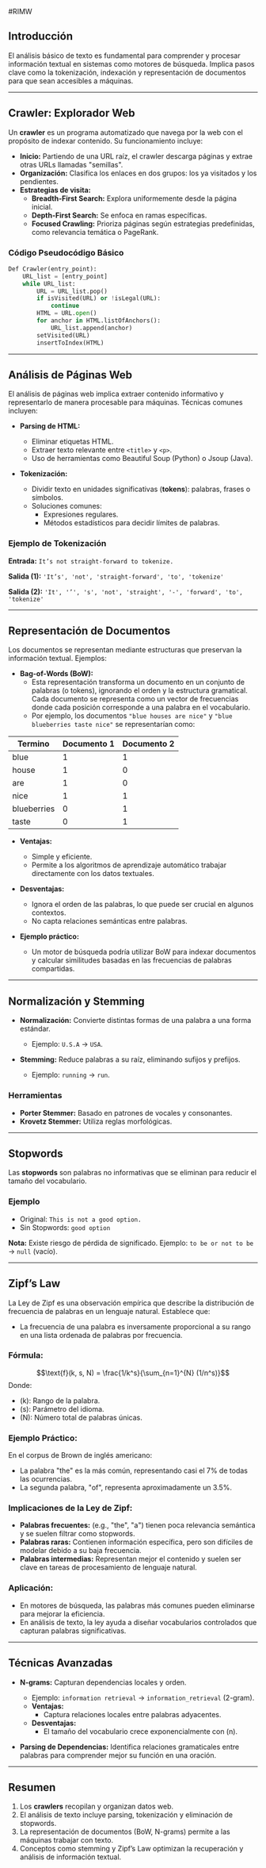 #RIMW 
## Introducción

El análisis básico de texto es fundamental para comprender y procesar información textual en sistemas como motores de búsqueda. Implica pasos clave como la tokenización, indexación y representación de documentos para que sean accesibles a máquinas.

---
## Crawler: Explorador Web

Un **crawler** es un programa automatizado que navega por la web con el propósito de indexar contenido. Su funcionamiento incluye:

- **Inicio:** Partiendo de una URL raíz, el crawler descarga páginas y extrae otras URLs llamadas "semillas".
- **Organización:** Clasifica los enlaces en dos grupos: los ya visitados y los pendientes.
- **Estrategias de visita:**
  - **Breadth-First Search:** Explora uniformemente desde la página inicial.
  - **Depth-First Search:** Se enfoca en ramas específicas.
  - **Focused Crawling:** Prioriza páginas según estrategias predefinidas, como relevancia temática o PageRank.

### Código Pseudocódigo Básico
```python
Def Crawler(entry_point):
    URL_list = [entry_point]
    while URL_list:
        URL = URL_list.pop()
        if isVisited(URL) or !isLegal(URL):
            continue
        HTML = URL.open()
        for anchor in HTML.listOfAnchors():
            URL_list.append(anchor)
        setVisited(URL)
        insertToIndex(HTML)
```

---

## Análisis de Páginas Web

El análisis de páginas web implica extraer contenido informativo y representarlo de manera procesable para máquinas. Técnicas comunes incluyen:

- **Parsing de HTML:**
  - Eliminar etiquetas HTML.
  - Extraer texto relevante entre `<title>` y `<p>`.
  - Uso de herramientas como Beautiful Soup (Python) o Jsoup (Java).

- **Tokenización:**
  - Dividir texto en unidades significativas (**tokens**): palabras, frases o símbolos.
  - Soluciones comunes:
    - Expresiones regulares.
    - Métodos estadísticos para decidir límites de palabras.

### Ejemplo de Tokenización
**Entrada:** `It’s not straight-forward to tokenize.`

**Salida (1):** `'It’s', 'not', 'straight-forward', 'to', 'tokenize'`

**Salida (2):** `'It', '’', 's', 'not', 'straight', '-', 'forward', 'to', 'tokenize'`

---

## Representación de Documentos

Los documentos se representan mediante estructuras que preservan la información textual. Ejemplos:

- **Bag-of-Words (BoW):**
  - Esta representación transforma un documento en un conjunto de palabras (o tokens), ignorando el orden y la estructura gramatical. Cada documento se representa como un vector de frecuencias donde cada posición corresponde a una palabra en el vocabulario.
  - Por ejemplo, los documentos `"blue houses are nice"` y `"blue blueberries taste nice"` se representarían como:

| Termino     | Documento 1 | Documento 2 |
| ----------- | ----------- | ----------- |
| blue        | 1           | 1           |
| house       | 1           | 0           |
| are         | 1           | 0           |
| nice        | 1           | 1           |
| blueberries | 0           | 1           |
| taste       | 0           | 1           |

  - **Ventajas:**
    - Simple y eficiente.
    - Permite a los algoritmos de aprendizaje automático trabajar directamente con los datos textuales.
  - **Desventajas:**
    - Ignora el orden de las palabras, lo que puede ser crucial en algunos contextos.
    - No capta relaciones semánticas entre palabras.

  - **Ejemplo práctico:**
    - Un motor de búsqueda podría utilizar BoW para indexar documentos y calcular similitudes basadas en las frecuencias de palabras compartidas.

---

## Normalización y Stemming

- **Normalización:** Convierte distintas formas de una palabra a una forma estándar.
  - Ejemplo: `U.S.A` -> `USA`.

- **Stemming:** Reduce palabras a su raíz, eliminando sufijos y prefijos.
  - Ejemplo: `running` -> `run`.

### Herramientas
- **Porter Stemmer:** Basado en patrones de vocales y consonantes.
- **Krovetz Stemmer:** Utiliza reglas morfológicas.

---

## Stopwords

Las **stopwords** son palabras no informativas que se eliminan para reducir el tamaño del vocabulario.

### Ejemplo
- Original: `This is not a good option.`
- Sin Stopwords: `good option`

**Nota:** Existe riesgo de pérdida de significado. Ejemplo: `to be or not to be` -> `null` (vacío).

---

## Zipf’s Law

La Ley de Zipf es una observación empírica que describe la distribución de frecuencia de palabras en un lenguaje natural. Establece que:

- La frecuencia de una palabra es inversamente proporcional a su rango en una lista ordenada de palabras por frecuencia.

### Fórmula:
$$\text{f}(k, s, N) = \frac{1/k^s}{\sum_{n=1}^{N} (1/n^s)}$$
Donde:
- \(k\): Rango de la palabra.
- \(s\): Parámetro del idioma.
- \(N\): Número total de palabras únicas.

### Ejemplo Práctico:
En el corpus de Brown de inglés americano:
- La palabra "the" es la más común, representando casi el 7% de todas las ocurrencias.
- La segunda palabra, "of", representa aproximadamente un 3.5%.

### Implicaciones de la Ley de Zipf:
- **Palabras frecuentes:** (e.g., "the", "a") tienen poca relevancia semántica y se suelen filtrar como stopwords.
- **Palabras raras:** Contienen información específica, pero son difíciles de modelar debido a su baja frecuencia.
- **Palabras intermedias:** Representan mejor el contenido y suelen ser clave en tareas de procesamiento de lenguaje natural.

### Aplicación:
- En motores de búsqueda, las palabras más comunes pueden eliminarse para mejorar la eficiencia.
- En análisis de texto, la ley ayuda a diseñar vocabularios controlados que capturan palabras significativas.

---

## Técnicas Avanzadas

- **N-grams:** Capturan dependencias locales y orden.
  - Ejemplo: `information retrieval` -> `information_retrieval` (2-gram).
  - **Ventajas:**
    - Captura relaciones locales entre palabras adyacentes.
  - **Desventajas:**
    - El tamaño del vocabulario crece exponencialmente con \(n\).

- **Parsing de Dependencias:** Identifica relaciones gramaticales entre palabras para comprender mejor su función en una oración.

---

## Resumen

1. Los **crawlers** recopilan y organizan datos web.
2. El análisis de texto incluye parsing, tokenización y eliminación de stopwords.
3. La representación de documentos (BoW, N-grams) permite a las máquinas trabajar con texto.
4. Conceptos como stemming y Zipf’s Law optimizan la recuperación y análisis de información textual.
